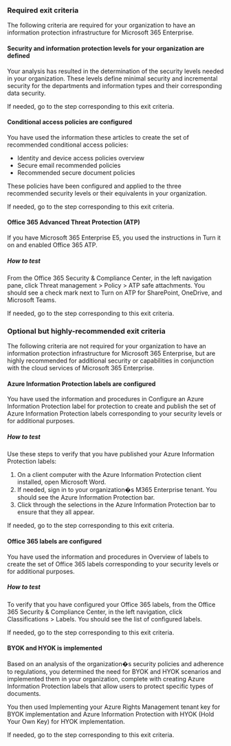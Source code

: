 ### Required exit criteria

The following criteria are required for your organization to have an information protection infrastructure for Microsoft 365 Enterprise.

#### Security and information protection levels for your organization are defined

Your analysis has resulted in the determination of the security levels needed in your organization. These levels define minimal security and incremental security for the departments and information types and their corresponding data security.

If needed, go to the step <link> corresponding to this exit criteria.

#### Conditional access policies are configured

You have used the information these articles to create the set of recommended conditional access policies:

- Identity and device access policies overview
- Secure email recommended policies
- Recommended secure document policies

These policies have been configured and applied to the three recommended security levels or their equivalents in your organization.

If needed, go to the step <link> corresponding to this exit criteria.

#### Office 365 Advanced Threat Protection (ATP)

If you have Microsoft 365 Enterprise E5, you used the instructions in Turn it on and enabled Office 365 ATP. 

##### How to test

From the Office 365 Security & Compliance Center, in the left navigation pane, click Threat management > Policy > ATP safe attachments. You should see a check mark next to Turn on ATP for SharePoint, OneDrive, and Microsoft Teams.

If needed, go to the step <link> corresponding to this exit criteria.

### Optional but highly-recommended exit criteria

The following criteria are not required for your organization to have an information protection infrastructure for Microsoft 365 Enterprise, but are highly recommended for additional security or capabilities in conjunction with the cloud services of Microsoft 365 Enterprise.

#### Azure Information Protection labels are configured

You have used the information and procedures in Configure an Azure Information Protection label for protection to create and publish the set of Azure Information Protection labels corresponding to your security levels or for additional purposes. 

##### How to test

Use these steps to verify that you have published your Azure Information Protection labels:

1. On a client computer with the Azure Information Protection client installed, open Microsoft Word.
2. If needed, sign in to your organization�s M365 Enterprise tenant. You should see the Azure Information Protection bar.
3. Click through the selections in the Azure Information Protection bar to ensure that they all appear.

If needed, go to the step <link> corresponding to this exit criteria.

#### Office 365 labels are configured

You have used the information and procedures in Overview of labels to create the set of Office 365 labels corresponding to your security levels or for additional purposes. 

##### How to test
To verify that you have configured your Office 365 labels, from the Office 365 Security & Compliance Center, in the left navigation, click Classifications > Labels. You should see the list of configured labels.

If needed, go to the step <link> corresponding to this exit criteria.

#### BYOK and HYOK is implemented

Based on an analysis of the organization�s security policies and adherence to regulations, you determined the need for BYOK and HYOK scenarios and implemented them in your organization, complete with creating Azure Information Protection labels that allow users to protect specific types of documents.

You then used Implementing your Azure Rights Management tenant key for BYOK implementation and Azure Information Protection with HYOK (Hold Your Own Key) for HYOK implementation.

If needed, go to the step <link> corresponding to this exit criteria.
